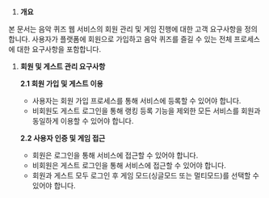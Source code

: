 1. **개요**

본 문서는 음악 퀴즈 웹 서비스의 회원 관리 및 게임 진행에 대한 고객 요구사항을 정의합니다. 사용자가 플랫폼에 회원으로 가입하고 음악 퀴즈를 즐길 수 있는 전체 프로세스에 대한 요구사항을 포함합니다.

1. **회원 및 게스트 관리 요구사항**
    
    **2.1 회원 가입 및 게스트 이용**
    
    - 사용자는 회원 가입 프로세스를 통해 서비스에 등록할 수 있어야 합니다.
    - 비회원도 게스트 로그인을 통해 랭킹 등록 기능을 제외한 모든 서비스를 회원과 동일하게 이용할 수 있어야 합니다.
    
    **2.2 사용자 인증 및 게임 접근**
    
    - 회원은 로그인을 통해 서비스에 접근할 수 있어야 합니다.
    - 비회원은 게스트 로그인을 통해 서비스에 접근할 수 있어야 합니다.
    - 회원과 게스트 모두 로그인 후 게임 모드(싱글모드 또는 멀티모드)를 선택할 수 있어야 합니다.